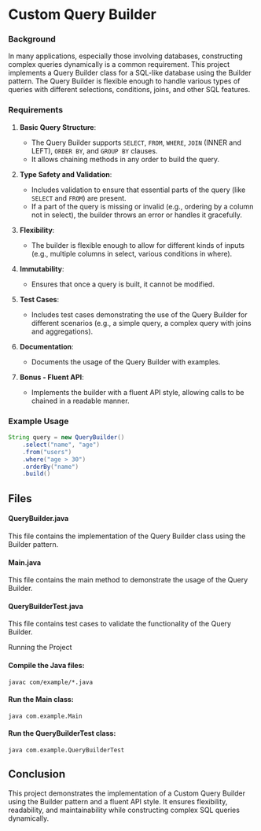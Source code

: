 # Custom Query Builder

### Background

In many applications, especially those involving databases, constructing complex queries dynamically is a common requirement. This project implements a Query Builder class for a SQL-like database using the Builder pattern. The Query Builder is flexible enough to handle various types of queries with different selections, conditions, joins, and other SQL features.

### Requirements

1. **Basic Query Structure**:
    - The Query Builder supports `SELECT`, `FROM`, `WHERE`, `JOIN` (INNER and LEFT), `ORDER BY`, and `GROUP BY` clauses.
    - It allows chaining methods in any order to build the query.

2. **Type Safety and Validation**:
    - Includes validation to ensure that essential parts of the query (like `SELECT` and `FROM`) are present.
    - If a part of the query is missing or invalid (e.g., ordering by a column not in select), the builder throws an error or handles it gracefully.

3. **Flexibility**:
    - The builder is flexible enough to allow for different kinds of inputs (e.g., multiple columns in select, various conditions in where).

4. **Immutability**:
    - Ensures that once a query is built, it cannot be modified.

5. **Test Cases**:
    - Includes test cases demonstrating the use of the Query Builder for different scenarios (e.g., a simple query, a complex query with joins and aggregations).

6. **Documentation**:
    - Documents the usage of the Query Builder with examples.

7. **Bonus - Fluent API**:
    - Implements the builder with a fluent API style, allowing calls to be chained in a readable manner.

### Example Usage

```java
String query = new QueryBuilder()
    .select("name", "age")
    .from("users")
    .where("age > 30")
    .orderBy("name")
    .build()
```

## Files
#### QueryBuilder.java
This file contains the implementation of the Query Builder class using the Builder pattern.

#### Main.java
This file contains the main method to demonstrate the usage of the Query Builder.

#### QueryBuilderTest.java
This file contains test cases to validate the functionality of the Query Builder.

Running the Project
#### Compile the Java files:
``` javac com/example/*.java ```

#### Run the Main class:
``` java com.example.Main ```

#### Run the QueryBuilderTest class:
``` java com.example.QueryBuilderTest ```

## Conclusion 
This project demonstrates the implementation of a Custom Query Builder using the Builder pattern and a fluent API style. It ensures flexibility, readability, and maintainability while constructing complex SQL queries dynamically.
